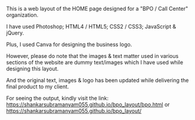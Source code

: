 This is a web layout of the HOME page designed for a "BPO / Call Center" organization.

I have used Photoshop; HTML4 / HTML5; CSS2 / CSS3; JavaScript & jQuery. 

Plus, I used Canva for designing the business logo. 

However, please do note that the images & text matter used in various sections of the website are dummy text/images which I have used while designing this layout. 

And the original text, images & logo has been updated while delivering the final product to my client. 

For seeing the output, kindly visit the link: https://shankarsubramanyam055.github.io/bpo_layout/bpo.html or https://shankarsubramanyam055.github.io/bpo_layout/
